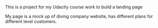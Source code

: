 
This is a project for my Udacity course work to build a landing page

My page is a mock up of diving company website, has different plans for different level customers. 